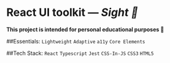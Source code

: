 # React UI toolkit — *Sight 👀*

**This project is intended for personal educational purposes 🎯**

##Essentials:
`Lightweight` `Adaptive` `a11y` `Core Elements`

##Tech Stack:
 `React` `Typescript` `Jest` `CSS-In-JS` `CSS3` `HTML5`

